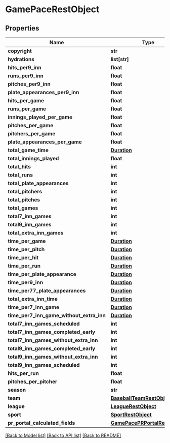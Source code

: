 # GamePaceRestObject

## Properties
Name | Type | Description | Notes
------------ | ------------- | ------------- | -------------
**copyright** | **str** |  | [optional] 
**hydrations** | **list[str]** |  | [optional] 
**hits_per9_inn** | **float** |  | [optional] 
**runs_per9_inn** | **float** |  | [optional] 
**pitches_per9_inn** | **float** |  | [optional] 
**plate_appearances_per9_inn** | **float** |  | [optional] 
**hits_per_game** | **float** |  | [optional] 
**runs_per_game** | **float** |  | [optional] 
**innings_played_per_game** | **float** |  | [optional] 
**pitches_per_game** | **float** |  | [optional] 
**pitchers_per_game** | **float** |  | [optional] 
**plate_appearances_per_game** | **float** |  | [optional] 
**total_game_time** | [**Duration**](Duration.md) |  | [optional] 
**total_innings_played** | **float** |  | [optional] 
**total_hits** | **int** |  | [optional] 
**total_runs** | **int** |  | [optional] 
**total_plate_appearances** | **int** |  | [optional] 
**total_pitchers** | **int** |  | [optional] 
**total_pitches** | **int** |  | [optional] 
**total_games** | **int** |  | [optional] 
**total7_inn_games** | **int** |  | [optional] 
**total9_inn_games** | **int** |  | [optional] 
**total_extra_inn_games** | **int** |  | [optional] 
**time_per_game** | [**Duration**](Duration.md) |  | [optional] 
**time_per_pitch** | [**Duration**](Duration.md) |  | [optional] 
**time_per_hit** | [**Duration**](Duration.md) |  | [optional] 
**time_per_run** | [**Duration**](Duration.md) |  | [optional] 
**time_per_plate_appearance** | [**Duration**](Duration.md) |  | [optional] 
**time_per9_inn** | [**Duration**](Duration.md) |  | [optional] 
**time_per77_plate_appearances** | [**Duration**](Duration.md) |  | [optional] 
**total_extra_inn_time** | [**Duration**](Duration.md) |  | [optional] 
**time_per7_inn_game** | [**Duration**](Duration.md) |  | [optional] 
**time_per7_inn_game_without_extra_inn** | [**Duration**](Duration.md) |  | [optional] 
**total7_inn_games_scheduled** | **int** |  | [optional] 
**total7_inn_games_completed_early** | **int** |  | [optional] 
**total7_inn_games_without_extra_inn** | **int** |  | [optional] 
**total9_inn_games_completed_early** | **int** |  | [optional] 
**total9_inn_games_without_extra_inn** | **int** |  | [optional] 
**total9_inn_games_scheduled** | **int** |  | [optional] 
**hits_per_run** | **float** |  | [optional] 
**pitches_per_pitcher** | **float** |  | [optional] 
**season** | **str** |  | [optional] 
**team** | [**BaseballTeamRestObject**](BaseballTeamRestObject.md) |  | [optional] 
**league** | [**LeagueRestObject**](LeagueRestObject.md) |  | [optional] 
**sport** | [**SportRestObject**](SportRestObject.md) |  | [optional] 
**pr_portal_calculated_fields** | [**GamePacePRPortalRestObject**](GamePacePRPortalRestObject.md) |  | [optional] 

[[Back to Model list]](../README.md#documentation-for-models) [[Back to API list]](../README.md#documentation-for-api-endpoints) [[Back to README]](../README.md)

